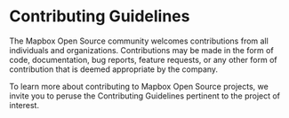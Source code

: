 # Contributing Guidelines

The Mapbox Open Source community welcomes contributions from all individuals and organizations. Contributions may be made in the form of code, documentation, bug reports, feature requests, or any other form of contribution that is deemed appropriate by the company.

To learn more about contributing to Mapbox Open Source projects, we invite you to peruse the Contributing Guidelines pertinent to the project of interest.